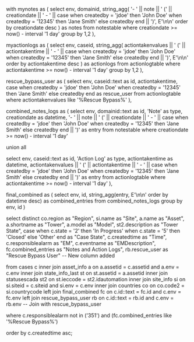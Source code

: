with mynotes as (
  select env, domainid, 
         string_agg(
            '- ' || note || ' (' || creationdate || ' - ' || 
            case 
              when createdby = 'jdoe' then 'John Doe'
              when createdby = '12345' then 'Jane Smith'
              else createdby 
            end || ')', 
            E'\n\n' order by creationdate desc
          ) as notes 
  from notestable 
  where creationdate >= now() - interval '1 day' 
  group by 1,2
),

myactionlogs as (
  select env, caseid, 
         string_agg(
            actiontakenvalues || ' (' || actiontakentime || ' - ' || 
            case 
              when createdby = 'jdoe' then 'John Doe'
              when createdby = '12345' then 'Jane Smith'
              else createdby 
            end || ')', 
            E'\n\n' order by actiontakentime desc
          ) as actionlogs 
  from actionlogtable 
  where actiontakentime >= now() - interval '1 day' 
  group by 1,2
),

rescue_bypass_user as (
  select env, caseid::text as id, 
         actiontakentime, 
         case 
           when createdby = 'jdoe' then 'John Doe'
           when createdby = '12345' then 'Jane Smith'
           else createdby 
         end as rescue_user 
  from actionlogtable 
  where actiontakenvalues like '%Rescue Bypass%'
),

combined_notes_logs as (
  select env, domainid::text as id, 'Note' as type, 
         creationdate as datetime, 
         '- ' || note || ' (' || creationdate || ' - ' || 
         case 
           when createdby = 'jdoe' then 'John Doe'
           when createdby = '12345' then 'Jane Smith'
           else createdby 
         end || ')' as entry 
  from notestable 
  where creationdate >= now() - interval '1 day'

  union all

  select env, caseid::text as id, 'Action Log' as type, 
         actiontakentime as datetime, 
         actiontakenvalues || ' (' || actiontakentime || ' - ' || 
         case 
           when createdby = 'jdoe' then 'John Doe'
           when createdby = '12345' then 'Jane Smith'
           else createdby 
         end || ')' as entry 
  from actionlogtable 
  where actiontakentime >= now() - interval '1 day'
),

final_combined as (
  select env, id, 
         string_agg(entry, E'\n\n' order by datetime desc) as combined_entries 
  from combined_notes_logs 
  group by env, id
)

select distinct 
  co.region as "Region",
  si.name as "Site",
  a.name as "Asset",
  a.shortname as "Tower",
  a.model as "Model",
  st2.description as "Tower State",
  case
    when c.state = '2' then 'In Progress'
    when c.state = '5' then 'Closed'
    else 'Other' 
  end as "Case State",
  c.createdtime as "Time",
  c.responsiblealarm as "EM",
  c.eventname as "EMDescription",
  fc.combined_entries as "Notes and Action Logs",
  rb.rescue_user as "Rescue Bypass User" -- New column added

from cases c
inner join asset_info a on a.assetid = c.assetid and a.env = c.env
inner join state_info_last st on st.assetid = a.assetid
inner join statusescada st2 on st.ieccode = st2.idautomation
inner join site_info si on si.siteid = c.siteid and si.env = c.env
inner join countries co on co.code2 = si.countrycode
left join final_combined fc on c.id::text = fc.id and c.env = fc.env
left join rescue_bypass_user rb on c.id::text = rb.id and c.env = rb.env -- Join with rescue_bypass_user

where
c.responsiblealarm not in ('351')
and (fc.combined_entries like '%Rescue Bypass%')

order by c.createdtime asc;
